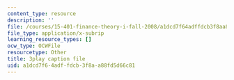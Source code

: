 ```yaml
---
content_type: resource
description: ''
file: /courses/15-401-finance-theory-i-fall-2008/a1dcd7f64adffdcb3f8aa88fd5d66c81_tL7Lcl90Sc0.srt
file_type: application/x-subrip
learning_resource_types: []
ocw_type: OCWFile
resourcetype: Other
title: 3play caption file
uid: a1dcd7f6-4adf-fdcb-3f8a-a88fd5d66c81
---
```

